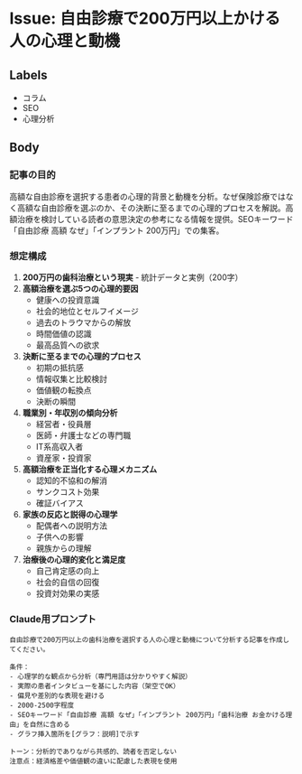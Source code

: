 # Issue: 自由診療で200万円以上かける人の心理と動機

## Labels
- コラム
- SEO
- 心理分析

## Body

### 記事の目的
高額な自由診療を選択する患者の心理的背景と動機を分析。なぜ保険診療ではなく高額な自由診療を選ぶのか、その決断に至るまでの心理的プロセスを解説。高額治療を検討している読者の意思決定の参考になる情報を提供。SEOキーワード「自由診療 高額 なぜ」「インプラント 200万円」での集客。

### 想定構成
1. **200万円の歯科治療という現実** - 統計データと実例（200字）
2. **高額治療を選ぶ5つの心理的要因**
   - 健康への投資意識
   - 社会的地位とセルフイメージ
   - 過去のトラウマからの解放
   - 時間価値の認識
   - 最高品質への欲求
3. **決断に至るまでの心理的プロセス**
   - 初期の抵抗感
   - 情報収集と比較検討
   - 価値観の転換点
   - 決断の瞬間
4. **職業別・年収別の傾向分析**
   - 経営者・役員層
   - 医師・弁護士などの専門職
   - IT系高収入者
   - 資産家・投資家
5. **高額治療を正当化する心理メカニズム**
   - 認知的不協和の解消
   - サンクコスト効果
   - 確証バイアス
6. **家族の反応と説得の心理学**
   - 配偶者への説明方法
   - 子供への影響
   - 親族からの理解
7. **治療後の心理的変化と満足度**
   - 自己肯定感の向上
   - 社会的自信の回復
   - 投資対効果の実感

### Claude用プロンプト
```
自由診療で200万円以上の歯科治療を選択する人の心理と動機について分析する記事を作成してください。

条件：
- 心理学的な観点から分析（専門用語は分かりやすく解説）
- 実際の患者インタビューを基にした内容（架空でOK）
- 偏見や差別的な表現を避ける
- 2000-2500字程度
- SEOキーワード「自由診療 高額 なぜ」「インプラント 200万円」「歯科治療 お金かける理由」を自然に含める
- グラフ挿入箇所を[グラフ：説明]で示す

トーン：分析的でありながら共感的、読者を否定しない
注意点：経済格差や価値観の違いに配慮した表現を使用
```